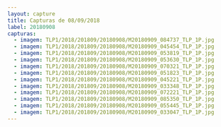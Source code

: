 ```yaml
---
layout: capture
title: Capturas de 08/09/2018
label: 20180908
capturas:
  - imagem: TLP1/2018/201809/20180908/M20180909_084737_TLP_1P.jpg
  - imagem: TLP1/2018/201809/20180908/M20180909_045454_TLP_1P.jpg
  - imagem: TLP1/2018/201809/20180908/M20180909_053819_TLP_1P.jpg
  - imagem: TLP1/2018/201809/20180908/M20180909_053630_TLP_1P.jpg
  - imagem: TLP1/2018/201809/20180908/M20180909_070321_TLP_1P.jpg
  - imagem: TLP1/2018/201809/20180908/M20180909_051823_TLP_1P.jpg
  - imagem: TLP1/2018/201809/20180908/M20180909_045221_TLP_1P.jpg
  - imagem: TLP1/2018/201809/20180908/M20180909_033348_TLP_1P.jpg
  - imagem: TLP1/2018/201809/20180908/M20180909_072221_TLP_1P.jpg
  - imagem: TLP1/2018/201809/20180908/M20180909_085350_TLP_1P.jpg
  - imagem: TLP1/2018/201809/20180908/M20180909_055445_TLP_1P.jpg
  - imagem: TLP1/2018/201809/20180908/M20180909_033047_TLP_1P.jpg
---
```

